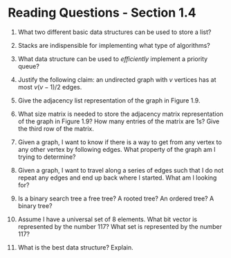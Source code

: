 # Reading Questions - Section 1.4

1. What two different basic data structures can be used to store a list?

1. Stacks are indispensible for implementing what type of algorithms?

1. What  data structure can be used to *efficiently* implement a priority queue?

1. Justify the following claim: an undirected graph with $v$ vertices has at most $v(v-1)/2$ edges. 

1. Give the adjacency list representation of the graph in Figure 1.9.

1. What size matrix is needed to store the adjacency matrix representation of the graph in Figure 1.9? How many entries of the matrix are 1s? Give the third row of the matrix.

1. Given a graph, I want to know if there is a way to get from any vertex to any other vertex by following edges. What property of the graph am I trying to determine?

1. Given a graph, I want to travel along a series of edges such that I do not repeat any edges and end up back where I started. What am I looking for?

1. Is a binary search tree a free tree? A rooted tree? An ordered tree? A binary tree?

1. Assume I have a universal set of 8 elements. What bit vector is represented by the number 117? What set is represented by the number 117?

1. What is the best data structure? Explain.
